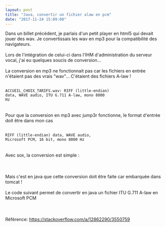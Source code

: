 ```yaml
---
layout: post
title: "Java, convertir un fichier alaw en pcm"
date: "2017-11-24 15:09:00"
---
```

Dans un billet précédent, je parlais d'un petit player en html5 qui devait jouer des wav. Je convertissais les wav en mp3 pour la compatibilité des navigateurs.<br /><br />Lors de l'intégration de celui-ci dans l'IHM d'administration du serveur vocal, j'ai eu quelques soucis de conversion...<br /><br />La conversion en mp3 ne fonctionnait pas car les fichiers en entrée n'étaient pas des vrais "wav"... C'étaient des fichiers A-law ! <br /><br /><code><br />ACCUEIL_CHOIX_TARIFS.wav:        RIFF (little-endian) data, WAVE audio, ITU G.711 A-law, mono 8000 Hz<br /></code><br /><br />Pour que la conversion en mp3 avec jump3r fonctionne, le format d'entrée doit être dans mon cas<br /><br /><code><br />RIFF (little-endian) data, WAVE audio, Microsoft PCM, 16 bit, mono 8000 Hz<br /></code><br /><br />Avec sox, la conversion est simple :<br /><br /><script src="https://pastebin.com/embed_js/ustJnvPv"></script><br /><br />Mais c'est en java que cette conversion doit être faite car embarquée dans tomcat !<br /><br />Le code suivant permet de convertir en java un fichier ITU G.711 A-law en Microsoft PCM<br /><br /><script src="https://pastebin.com/embed_js/iqtyGk4e"></script><br /><br />Référence: <a href="https://stackoverflow.com/a/12862290/3550759">https://stackoverflow.com/a/12862290/3550759</a>
